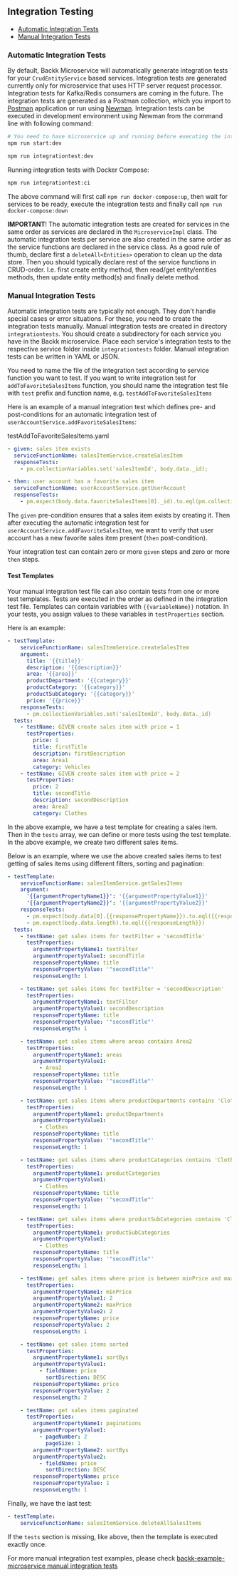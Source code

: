 ## Integration Testing

- [Automatic Integration Tests](#automaticintegrationtests)
- [Manual Integration Tests](#manualintegrationtests)

### <a name="automaticintegrationtests"></a> Automatic Integration Tests
By default, Backk Microservice will automatically generate integration tests for your `CrudEntityService` based 
services. Integration tests are generated currently only for microservice that uses HTTP server request processor. Integration tests for Kafka/Redis consumers are coming in the future. The integration tests are generated as a Postman collection, which you import to [Postman](https://www.postman.com/) application or
run using [Newman](https://www.npmjs.com/package/newman). Integration tests can be executed in development environment using Newman from the command line with following command:

```bash
# You need to have microservice up and running before executing the integration tests
npm run start:dev

npm run integrationtest:dev
```

Running integration tests with Docker Compose:

```bash
npm run integrationtest:ci
```

The above command will first call `npm run docker-compose:up`, then wait for services to be ready, execute the integration tests and
finally call `npm run docker-compose:down`

**IMPORTANT**!
The automatic integration tests are created for services in the same order as services are declared in the `MicroserviceImpl`
class. The automatic integration tests per service are also created in the same order as the service functions are
declared in the service class. As a good rule of thumb, declare first a `deleteAll<Entities>` operation to clean up the data store.
Then you should typically declare rest of the service functions in CRUD-order. I.e. first create entity method, then read/get entity/entities methods,
then update entity method(s) and finally delete method.

### <a name="manualintegrationtests"></a> Manual Integration Tests
Automatic integration tests are typically not enough. They don't handle special cases or error situations.
For these, you need to create the integration tests manually. Manual integration tests are created in directory
`integrationtests`. You should create a subdirectory for each service you have in the Backk microservice.
Place each service's integration tests to the respective service folder inside `integrationtests` folder.
Manual integration tests can be written in YAML or JSON.

You need to name the file of the integration test according to service function you want to test. If you want to
write integration test for `addToFavoriteSalesItems` function, you should name the integration test file with `test` prefix and function name, e.g. `testAddToFavoriteSalesItems`

Here is an example of a manual integration test which defines pre- and post-conditions for an automatic
integration test of `userAccountService.addFavoriteSalesItems`:

testAddToFavoriteSalesItems.yaml
```yaml
- given: sales item exists
  serviceFunctionName: salesItemService.createSalesItem
  responseTests:
    - pm.collectionVariables.set('salesItemId', body.data._id);

- then: user account has a favorite sales item
  serviceFunctionName: userAccountService.getUserAccount
  responseTests:
    - pm.expect(body.data.favoriteSalesItems[0]._id).to.eql(pm.collectionVariables.get('salesItemId'))
```

The `given` pre-condition ensures that a sales item exists by creating it. Then after executing the 
automatic integration test for `userAccountService.addFavoriteSalesItem`, we want to verify that
user account has a new favorite sales item present (`then` post-condition). 

Your integration test can contain zero or more `given` steps and zero or more `then` steps.

#### <a name="manualintegrationtests"></a> Test Templates

Your manual integration test file can also contain tests from one or more test templates.
Tests are executed in the order as defined in the integration test file.
Templates can contain variables with `{{variableName}}` notation. In your tests, you assign values to these variables in `testProperties` section.

Here is an example:

```yaml
- testTemplate:
    serviceFunctionName: salesItemService.createSalesItem
    argument:
      title: '{{title}}'
      description: '{{description}}'
      area: '{{area}}'
      productDepartment: '{{category}}'
      productCategory: '{{category}}'
      productSubCategory: '{{category}}'
      price: '{{price}}'
    responseTests:
      - pm.collectionVariables.set('salesItemId', body.data._id)
  tests:
    - testName: GIVEN create sales item with price = 1
      testProperties:
        price: 1
        title: firstTitle
        description: firstDescription
        area: Area1
        category: Vehicles
    - testName: GIVEN create sales item with price = 2
      testProperties:
        price: 2
        title: secondTitle
        description: secondDescription
        area: Area2
        category: Clothes
```

In the above example, we have a test template for creating a sales item. Then in the `tests` array, we can define
or more tests using the test template. In the above example, we create two different sales items.

Below is an example, where we use the above created sales items to test getting of sales items using different filters, sorting and pagination:

```yaml
- testTemplate:
    serviceFunctionName: salesItemService.getSalesItems
    argument:
      '{{argumentPropertyName1}}': '{{argumentPropertyValue1}}'
      '{{argumentPropertyName2}}': '{{argumentPropertyValue2}}'
    responseTests:
      - pm.expect(body.data[0].{{responsePropertyName}}).to.eql({{responsePropertyValue}})
      - pm.expect(body.data.length).to.eql({{responseLength}})
  tests:
    - testName: get sales items for textFilter = 'secondTitle'
      testProperties:
        argumentPropertyName1: textFilter
        argumentPropertyValue1: secondTitle
        responsePropertyName: title
        responsePropertyValue: '"secondTitle"'
        responseLength: 1

    - testName: get sales items for textFilter = 'secondDescription'
      testProperties:
        argumentPropertyName1: textFilter
        argumentPropertyValue1: secondDescription
        responsePropertyName: title
        responsePropertyValue: '"secondTitle"'
        responseLength: 1

    - testName: get sales items where areas contains Area2
      testProperties:
        argumentPropertyName1: areas
        argumentPropertyValue1:
          - Area2
        responsePropertyName: title
        responsePropertyValue: '"secondTitle"'
        responseLength: 1

    - testName: get sales items where productDepartments contains 'Clothes'
      testProperties:
        argumentPropertyName1: productDepartments
        argumentPropertyValue1:
          - Clothes
        responsePropertyName: title
        responsePropertyValue: '"secondTitle"'
        responseLength: 1

    - testName: get sales items where productCategories contains 'Clothes'
      testProperties:
        argumentPropertyName1: productCategories
        argumentPropertyValue1:
          - Clothes
        responsePropertyName: title
        responsePropertyValue: '"secondTitle"'
        responseLength: 1

    - testName: get sales items where productSubCategories contains 'Clothes'
      testProperties:
        argumentPropertyName1: productSubCategories
        argumentPropertyValue1:
          - Clothes
        responsePropertyName: title
        responsePropertyValue: '"secondTitle"'
        responseLength: 1

    - testName: get sales items where price is between minPrice and maxPrice
      testProperties:
        argumentPropertyName1: minPrice
        argumentPropertyValue1: 2
        argumentPropertyName2: maxPrice
        argumentPropertyValue2: 2
        responsePropertyName: price
        responsePropertyValue: 2
        responseLength: 1

    - testName: get sales items sorted
      testProperties:
        argumentPropertyName1: sortBys
        argumentPropertyValue1:
          - fieldName: price
            sortDirection: DESC
        responsePropertyName: price
        responsePropertyValue: 2
        responseLength: 2

    - testName: get sales items paginated
      testProperties:
        argumentPropertyName1: paginations
        argumentPropertyValue1:
          - pageNumber: 2
            pageSize: 1
        argumentPropertyName2: sortBys
        argumentPropertyValue2:
          - fieldName: price
            sortDirection: DESC
        responsePropertyName: price
        responsePropertyValue: 1
        responseLength: 1
```

Finally, we have the last test:

```yaml
- testTemplate:
    serviceFunctionName: salesItemService.deleteAllSalesItems
```

If the `tests` section is missing, like above, then the template is executed exactly once.

For more manual integration test examples, please check [backk-example-microservice manual integration tests](https://github.com/backk-node/backk-example-microservice/tree/main/integrationtests)

